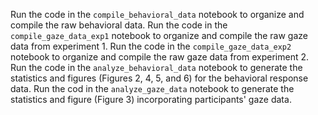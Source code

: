 Run the code in the `compile_behavioral_data` notebook to organize and compile the raw behavioral data.
Run the code in the `compile_gaze_data_exp1` notebook to organize and compile the raw gaze data from experiment 1.
Run the code in the `compile_gaze_data_exp2` notebook to organize and compile the raw gaze data from experiment 2.
Run the code in the `analyze_behavioral_data` notebook to generate the statistics and figures (Figures 2, 4, 5, and 6) for the behavioral response data.
Run the cod in the `analyze_gaze_data` notebook to generate the statistics and figure (Figure 3) incorporating participants' gaze data.
